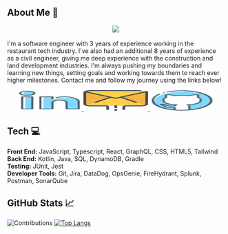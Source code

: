 ## About Me 👋

<p align="center" width="100%">
    <img src="./READMEimages/personalityCard.mp4" width=400> 
    <p align="left" width="65%">
        I'm a software engineer with 3 years of experience working in the restaurant tech industry.  I've also had an additional 8 years of experience as a civil engineer, giving me deep experience with the construction and land development industries.
        I'm always pushing my boundaries and learning new things, setting goals and working towards them to reach ever higher milestones.
        Contact me and follow my journey using the links below!
    </p>
</p>

<p align="center" width="100%">
    <a href="https://www.linkedin.com/in/robert-czajka2">
          <img src="./READMEimages/linkedin_logo_icon.svg" alt="LinkedIn" width=150 height=50 > 
    </a>
    <a href=mailto:"robchike9290@gmail.com">
      <img src="./READMEimages/communication_email_letter_mail_message_icon.svg" alt="Gmail" width="150" height="50" />
    </a>
    <a href="https://github.com/robchike9290?tab=followers">
      <img src="./READMEimages/github_logo_icon.svg" alt="Follow Me on GitHub" width="150" height="50" />
    </a>
</p>

## Tech 💻

**Front End:** JavaScript, Typescript, React, GraphQL, CSS, HTML5, Tailwind <br />
**Back End:** Kotlin, Java, SQL, DynamoDB, Gradle <br />
**Testing:** JUnit, Jest <br />
**Developer Tools:** Git, Jira, DataDog, OpsGenie, FireHydrant, Splunk, Postman, SonarQube

## GitHub Stats 📈

![Contributions](https://github-readme-stats.vercel.app/api?username=Robchike9290&show_icons=true&theme=dracula&rank_icon=github)
[![Top Langs](https://github-readme-stats.vercel.app/api/top-langs/?username=Robchike9290&theme=dracula)](https://github.com/Robchike9290/github-readme-stats)